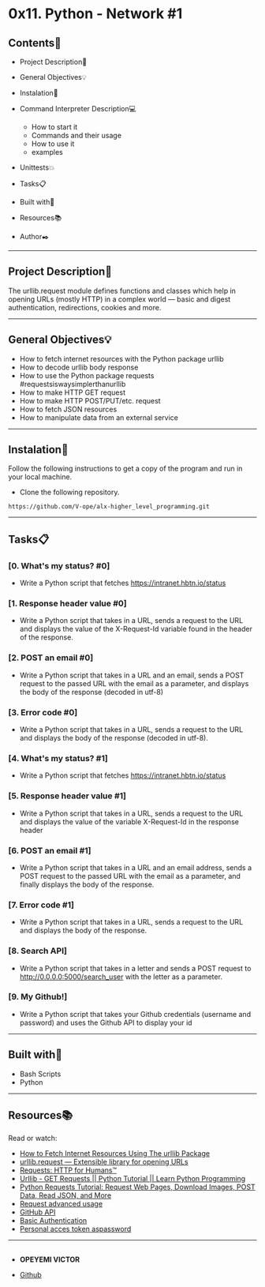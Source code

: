 # 0x11. Python - Network #1
 
 
## Contents:open_file_folder:
 
- Project Description:newspaper:
- General Objectives:bulb:
- Instalation:wrench:
- Command Interpreter Description:computer:
 
	* How to start it
	* Commands and their usage
	* How to use it
	* examples
 
- Unittests:boom:
- Tasks:clipboard:
- Built with:hammer:
- Resources:books:
- Author:black_nib:
 
---
 
## Project Description:newspaper:
 
The urllib.request module defines functions and classes which help in opening URLs (mostly HTTP) in a complex world — basic and digest authentication, redirections, cookies and more.
 
---
 
## General Objectives:bulb:
 
* How to fetch internet resources with the Python package urllib
* How to decode urllib body response
* How to use the Python package requests #requestsiswaysimplerthanurllib
* How to make HTTP GET request
* How to make HTTP POST/PUT/etc. request
* How to fetch JSON resources
* How to manipulate data from an external service
 
---
 
## Instalation:wrench:
 
Follow the following instructions to get a copy of the program and run in your local machine.
 
* Clone the following repository.
```
https://github.com/V-ope/alx-higher_level_programming.git
```
---
 
## Tasks:clipboard:
 
### [0. What's my status? #0]
* Write a Python script that fetches https://intranet.hbtn.io/status
 
 
### [1. Response header value #0]
* Write a Python script that takes in a URL, sends a request to the URL and displays the value of the X-Request-Id variable found in the header of the response.
 
 
### [2. POST an email #0]
* Write a Python script that takes in a URL and an email, sends a POST request to the passed URL with the email as a parameter, and displays the body of the response (decoded in utf-8)
 
 
### [3. Error code #0]
* Write a Python script that takes in a URL, sends a request to the URL and displays the body of the response (decoded in utf-8).
 
 
### [4. What's my status? #1]
* Write a Python script that fetches https://intranet.hbtn.io/status
 
 
### [5. Response header value #1]
* Write a Python script that takes in a URL, sends a request to the URL and displays the value of the variable X-Request-Id in the response header
 
 
### [6. POST an email #1]
* Write a Python script that takes in a URL and an email address, sends a POST request to the passed URL with the email as a parameter, and finally displays the body of the response.


### [7. Error code #1]
* Write a Python script that takes in a URL, sends a request to the URL and displays the body of the response.
 
 
### [8. Search API]
* Write a Python script that takes in a letter and sends a POST request to http://0.0.0.0:5000/search_user with the letter as a parameter.
 
 
### [9. My Github!] 
* Write a Python script that takes your Github credentials (username and password) and uses the Github API to display your id

---
 
## Built with:hammer:

* Bash Scripts
* Python
 
---
 
## Resources:books:
 
Read or watch:
* [How to Fetch Internet Resources Using The urllib Package](https://docs.python.org/3/howto/urllib2.html)
* [urllib.request — Extensible library for opening URLs](https://docs.python.org/3/library/urllib.request.html#module-urllib.request)
* [Requests: HTTP for Humans™](https://requests.readthedocs.io/en/master/)
* [Urllib - GET Requests || Python Tutorial || Learn Python Programming](https://www.youtube.com/watch?v=LosIGgon_KM)
* [Python Requests Tutorial: Request Web Pages, Download Images, POST Data, Read JSON, and More](https://www.youtube.com/watch?v=tb8gHvYlCFs&t=2s)
* [Request advanced usage](https://requests.readthedocs.io/en/master/user/advanced/#request-and-response-objects)
* [GitHub API](https://developer.github.com/v3/users/#get-the-authenticated-user)
* [Basic Authentication](https://developer.github.com/v3/auth/#basic-authentication)
* [Personal acces token aspassword](https://docs.github.com/en/github/authenticating-to-github/creating-a-personal-access-token)
 
---
 
##

* **OPEYEMI VICTOR**
 - [Github](https://github.com/V-ope)
